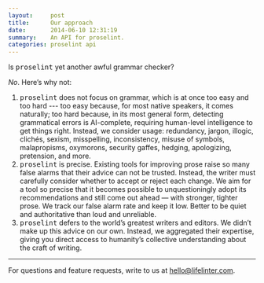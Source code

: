 ```yaml
---
layout:     post
title:      Our approach
date:       2014-06-10 12:31:19
summary:    An API for proselint.
categories: proselint api
---
```


<p>Is <tt>proselint</tt> yet another awful grammar checker?</p>
<p><em>No</em>. Here&rsquo;s why not:</p>
<ol>
  <li><tt>proselint</tt> does not focus on grammar, which is at once too easy and too hard --- too easy because, for most native speakers, it comes naturally; too hard because, in its most general form, detecting grammatical errors is AI-complete, requiring human-level intelligence to get things right. Instead, we consider usage: redundancy, jargon, illogic, clichés, sexism, misspelling, inconsistency, misuse of symbols, malapropisms, oxymorons, security gaffes, hedging, apologizing, pretension, and more.</li>
  <li><tt>proselint</tt> is precise. Existing tools for improving prose raise so many false alarms that their advice can not be trusted. Instead, the writer must carefully consider whether to accept or reject each change. We aim for a tool so precise that it becomes possible to unquestioningly adopt its recommendations and still come out ahead &mdash; with stronger, tighter prose. We track our false alarm rate and keep it low. Better to be quiet and authoritative than loud and unreliable.</li>
  <li><tt>proselint</tt> defers to the world&rsquo;s greatest writers and editors. We didn&rsquo;t make up this advice on our own. Instead, we aggregated their expertise, giving you direct access to humanity&rsquo;s collective understanding about the craft of writing.</li>
</ol>

<hr/>

For questions and feature requests, write to us at <a href="mailto:hello@lifelinter.com">hello@lifelinter.com</a>.
